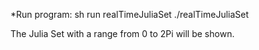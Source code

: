 
*Run program:
sh run realTimeJuliaSet
./realTimeJuliaSet

The Julia Set with a range from 0 to 2Pi will be shown. 
